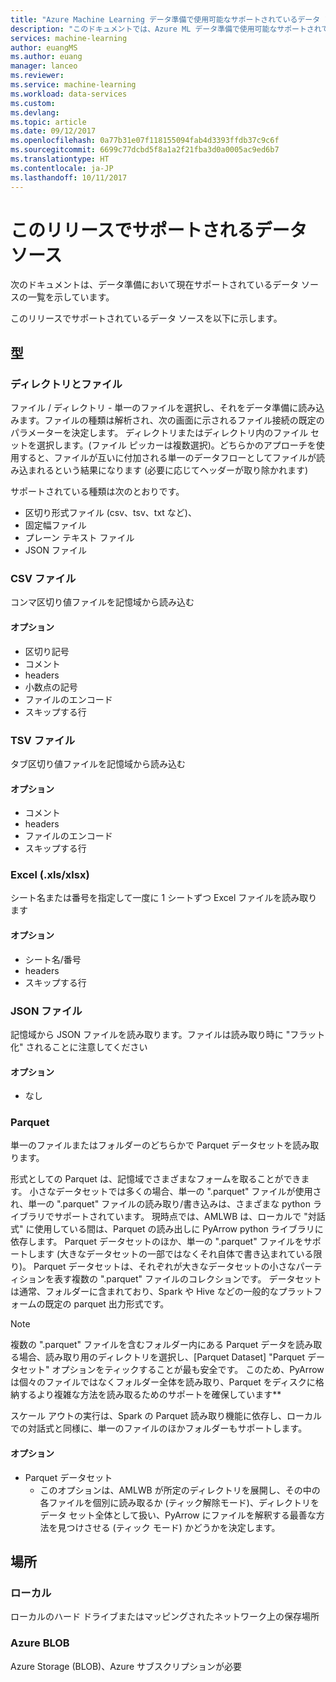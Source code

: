 ```yaml
---
title: "Azure Machine Learning データ準備で使用可能なサポートされているデータ ソース | Microsoft Docs"
description: "このドキュメントでは、Azure ML データ準備で使用可能なサポートされているデータ ソースの完全な一覧を示します"
services: machine-learning
author: euangMS
ms.author: euang
manager: lanceo
ms.reviewer: 
ms.service: machine-learning
ms.workload: data-services
ms.custom: 
ms.devlang: 
ms.topic: article
ms.date: 09/12/2017
ms.openlocfilehash: 0a77b31e07f118155094fab4d3393ffdb37c9c6f
ms.sourcegitcommit: 6699c77dcbd5f8a1a2f21fba3d0a0005ac9ed6b7
ms.translationtype: HT
ms.contentlocale: ja-JP
ms.lasthandoff: 10/11/2017
---
```

# <a name="supported-data-sources-for-this-release"></a>このリリースでサポートされるデータ ソース 
次のドキュメントは、データ準備において現在サポートされているデータ ソースの一覧を示しています。

このリリースでサポートされているデータ ソースを以下に示します。

## <a name="types"></a>型 
### <a name="directory-vs-file"></a>ディレクトリとファイル
ファイル / ディレクトリ - 単一のファイルを選択し、それをデータ準備に読み込みます。ファイルの種類は解析され、次の画面に示されるファイル接続の既定のパラメーターを決定します。 ディレクトリまたはディレクトリ内のファイル セットを選択します。(ファイル ピッカーは複数選択)。どちらかのアプローチを使用すると、ファイルが互いに付加される単一のデータフローとしてファイルが読み込まれるという結果になります (必要に応じてヘッダーが取り除かれます)

サポートされている種類は次のとおりです。
- 区切り形式ファイル (csv、tsv、txt など)、 
- 固定幅ファイル
- プレーン テキスト ファイル
- JSON ファイル

### <a name="csv-file"></a>CSV ファイル
コンマ区切り値ファイルを記憶域から読み込む

#### <a name="options"></a>オプション
- 区切り記号
- コメント
- headers
- 小数点の記号
- ファイルのエンコード
- スキップする行

### <a name="tsv-file"></a>TSV ファイル
タブ区切り値ファイルを記憶域から読み込む

#### <a name="options"></a>オプション
- コメント
- headers
- ファイルのエンコード
- スキップする行

### <a name="excel-xlsxlsx"></a>Excel (.xls/xlsx)
シート名または番号を指定して一度に 1 シートずつ Excel ファイルを読み取ります

#### <a name="options"></a>オプション
- シート名/番号
- headers
- スキップする行

### <a name="json-file"></a>JSON ファイル
記憶域から JSON ファイルを読み取ります。ファイルは読み取り時に "フラット化" されることに注意してください

#### <a name="options"></a>オプション
- なし

### <a name="parquet"></a>Parquet
単一のファイルまたはフォルダーのどちらかで Parquet データセットを読み取ります。

形式としての Parquet は、記憶域でさまざまなフォームを取ることができます。 小さなデータセットでは多くの場合、単一の ".parquet" ファイルが使用され、単一の ".parquet" ファイルの読み取り/書き込みは、さまざまな python ライブラリでサポートされています。 現時点では、AMLWB は、ローカルで "対話式" に使用している間は、Parquet の読み出しに PyArrow python ライブラリに依存します。 Parquet データセットのほか、単一の ".parquet" ファイルをサポートします (大きなデータセットの一部ではなくそれ自体で書き込まれている限り)。 Parquet データセットは、それぞれが大きなデータセットの小さなパーティションを表す複数の ".parquet" ファイルのコレクションです。 データセットは通常、フォルダーに含まれており、Spark や Hive などの一般的なプラットフォームの既定の parquet 出力形式です。

>[!NOTE]
>複数の ".parquet" ファイルを含むフォルダー内にある Parquet データを読み取る場合、読み取り用のディレクトリを選択し、[Parquet Dataset] "Parquet データセット" オプションをティックすることが最も安全です。 このため、PyArrow は個々のファイルではなくフォルダー全体を読み取り、Parquet をディスクに格納するより複雑な方法を読み取るためのサポートを確保しています**

スケール アウトの実行は、Spark の Parquet 読み取り機能に依存し、ローカルでの対話式と同様に、単一のファイルのほかフォルダーもサポートします。

#### <a name="options"></a>オプション
- Parquet データセット
  - このオプションは、AMLWB が所定のディレクトリを展開し、その中の各ファイルを個別に読み取るか (ティック解除モード)、ディレクトリをデータ セット全体として扱い、PyArrow にファイルを解釈する最善な方法を見つけさせる (ティック モード) かどうかを決定します。


## <a name="locations"></a>場所
### <a name="local"></a>ローカル
ローカルのハード ドライブまたはマッピングされたネットワーク上の保存場所

### <a name="azure-blob"></a>Azure BLOB
Azure Storage (BLOB)、Azure サブスクリプションが必要

